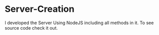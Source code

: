 # Server-Creation
I developed the Server Using NodeJS including all methods in it. To see source code check it out.
